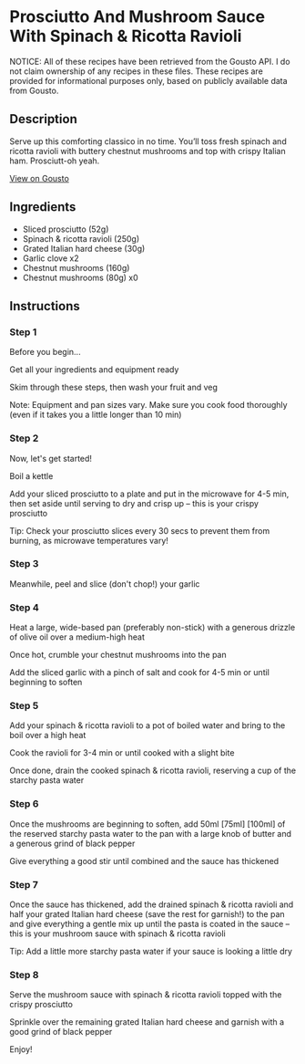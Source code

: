 # Prosciutto And Mushroom Sauce With Spinach & Ricotta Ravioli

NOTICE: All of these recipes have been retrieved from the Gousto API. I do not claim ownership of any recipes in these files. These recipes are provided for informational purposes only, based on publicly available data from Gousto.

## Description

Serve up this comforting classico in no time. You’ll toss fresh spinach and ricotta ravioli with buttery chestnut mushrooms and top with crispy Italian ham. Prosciutt-oh yeah.

[View on Gousto](https://www.gousto.co.uk/recipes/cookbook/prosciutto-and-mushroom-sauce-with-spinach-ricotta-ravioli)

## Ingredients

- Sliced prosciutto (52g)
- Spinach & ricotta ravioli (250g)
- Grated Italian hard cheese (30g)
- Garlic clove x2
- Chestnut mushrooms (160g)
- Chestnut mushrooms (80g) x0

## Instructions


### Step 1

Before you begin...

Get all your ingredients and equipment ready

Skim through these steps, then wash your fruit and veg

Note: Equipment and pan sizes vary. Make sure you cook food thoroughly (even if it takes you a little longer than 10 min)


### Step 2

Now, let's get started!

Boil a kettle

Add your sliced prosciutto to a plate and put in the microwave for 4-5 min, then set aside until serving to dry and crisp up – this is your crispy prosciutto

Tip: Check your prosciutto slices every 30 secs to prevent them from burning, as microwave temperatures vary!


### Step 3

Meanwhile, peel and slice (don't chop!) your garlic


### Step 4

Heat a large, wide-based pan (preferably non-stick) with a generous drizzle of olive oil over a medium-high heat

Once hot, crumble your chestnut mushrooms into the pan

Add the sliced garlic with a pinch of salt and cook for 4-5 min or until beginning to soften


### Step 5

Add your spinach & ricotta ravioli to a pot of boiled water and bring to the boil over a high heat

Cook the ravioli for 3-4 min or until cooked with a slight bite

Once done, drain the cooked spinach & ricotta ravioli, reserving a cup of the starchy pasta water


### Step 6

Once the mushrooms are beginning to soften, add 50ml <span class="text-purple">[75ml]</span> <span class="text-danger">[100ml]</span> of the reserved starchy pasta water to the pan with a large knob of butter and a generous grind of black pepper

Give everything a good stir until combined and the sauce has thickened


### Step 7

Once the sauce has thickened, add the drained spinach & ricotta ravioli and half your grated Italian hard cheese (save the rest for garnish!) to the pan and give everything a gentle mix up until the pasta is coated in the sauce – this is your mushroom sauce with spinach & ricotta ravioli

Tip: Add a little more starchy pasta water if your sauce is looking a little dry

### Step 8

Serve the mushroom sauce with spinach & ricotta ravioli topped with the crispy prosciutto

Sprinkle over the remaining grated Italian hard cheese and garnish with a good grind of black pepper

Enjoy!

